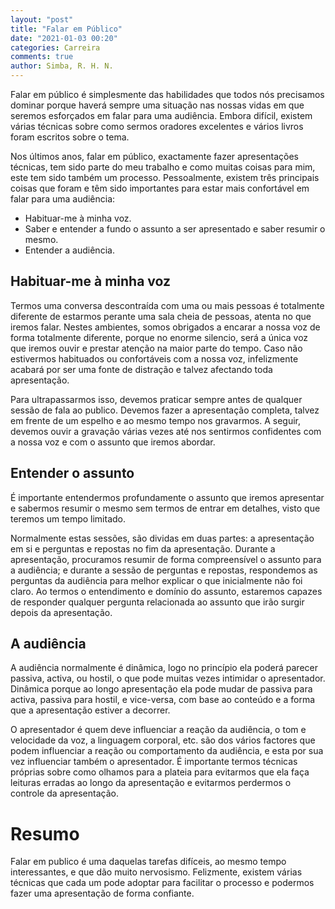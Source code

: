 ```yaml
---
layout: "post"
title: "Falar em Público"
date: "2021-01-03 00:20"
categories: Carreira
comments: true
author: Simba, R. H. N.
---
```

Falar em público é simplesmente das habilidades que todos nós precisamos dominar porque haverá sempre uma situação nas nossas vidas em que seremos esforçados em falar para uma audiência. Embora difícil, existem várias técnicas sobre como sermos oradores excelentes e vários livros foram escritos sobre o tema.

Nos últimos anos, falar em público, exactamente fazer apresentações técnicas, tem sido parte do meu trabalho e como muitas coisas para mim, este tem sido também um processo. Pessoalmente, existem três principais coisas que foram e têm sido importantes para estar mais confortável em falar para uma audiência:
- Habituar-me à minha voz.
- Saber e entender a fundo o assunto a ser apresentado e saber resumir o mesmo.
- Entender a audiência.

## Habituar-me à minha voz
Termos uma conversa descontraída com uma ou mais pessoas é totalmente diferente de estarmos perante uma sala cheia de pessoas, atenta no que iremos falar. Nestes ambientes, somos obrigados a encarar a nossa voz de forma totalmente diferente, porque no enorme silencio, será a única voz que iremos ouvir e prestar atenção na maior parte do tempo. Caso não estivermos habituados ou confortáveis com a nossa voz, infelizmente acabará por ser uma fonte de distração e talvez afectando toda apresentação.

Para ultrapassarmos isso, devemos praticar sempre antes de qualquer sessão de fala ao publico. Devemos fazer a apresentação completa, talvez em frente de um espelho e ao mesmo tempo nos gravarmos. A seguir, devemos ouvir a gravação várias vezes até nos sentirmos confidentes com a nossa voz e com o assunto que iremos abordar.

## Entender o assunto
É importante entendermos profundamente o assunto que iremos apresentar e sabermos resumir o mesmo sem termos de entrar em detalhes, visto que teremos um tempo limitado.

Normalmente estas sessões, são dividas em duas partes: a apresentação em si e perguntas e repostas no fim da apresentação. Durante a apresentação, procuramos resumir de forma compreensível o assunto para a audiência; e durante a sessão de perguntas e repostas, respondemos as perguntas da audiência para melhor explicar o que inicialmente não foi claro. Ao termos o entendimento e domínio do assunto, estaremos capazes de responder qualquer pergunta relacionada ao assunto que irão surgir depois da apresentação.

## A audiência
A audiência normalmente é dinâmica, logo no princípio ela poderá parecer passiva, activa, ou hostil, o que pode muitas vezes intimidar o apresentador. Dinâmica porque ao longo apresentação ela pode mudar de passiva para activa, passiva para hostil, e vice-versa, com base ao conteúdo e a forma que a apresentação estiver a decorrer.

O apresentador é quem deve influenciar a reação da audiência, o tom e velocidade da voz, a linguagem corporal, etc. são dos vários factores que podem influenciar a reação ou comportamento da audiência, e esta por sua vez influenciar também o apresentador. É importante termos técnicas próprias sobre como olhamos para a plateia para evitarmos que ela faça leituras erradas ao longo da apresentação e evitarmos perdermos o controle da apresentação.

# Resumo
Falar em publico é uma daquelas tarefas difíceis, ao mesmo tempo interessantes, e que dão muito nervosismo. Felizmente, existem várias técnicas que cada um pode adoptar para facilitar o processo e podermos fazer uma apresentação de forma confiante.
